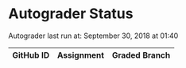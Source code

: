 # Autograder Status
Autograder last run at: September 30, 2018 at 01:40

| GitHub ID | Assignment | Graded Branch |
|-----------|------------|---------------|
